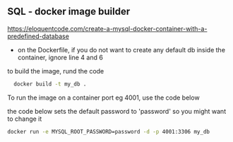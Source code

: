 ## SQL - docker image builder

https://eloquentcode.com/create-a-mysql-docker-container-with-a-predefined-database

- on the Dockerfile, if you do not want to create any default db inside the container, ignore line 4 and 6

to build the image, rund the code

```bash
  docker build -t my_db .
```


To run the image on a container port eg 4001, use the code below

the code below sets the default password to 'password' so you might want to change it



```bash
docker run -e MYSQL_ROOT_PASSWORD=password -d -p 4001:3306 my_db
```